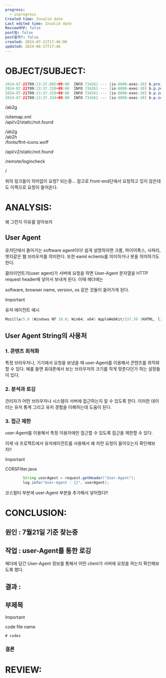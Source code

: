```yaml
---
progress:
  - inprogress
Created time: Invalid date
Last edited time: Invalid date
Review여부: false
post됨: false
post할까?: false
created: 2024-07-21T17:46:00
updated: 2024-08-27T17:46
---
```

# OBJECT/SUBJECT:

```Java
2024-07-21T09:13:37.095+09:00  INFO 734261 --- [io-8080-exec-10] b.project.zenput.intercepter.CORSFilter  : /
2024-07-21T09:13:37.328+09:00  INFO 734261 --- [io-8080-exec-10] b.p.zenput.intercepter.TokenInterceptor  : Request URI: /
2024-07-21T09:13:37.329+09:00  INFO 734261 --- [io-8080-exec-10] b.p.zenput.intercepter.TokenInterceptor  : TOKEN CONTENTS = NULL
2024-07-21T09:13:37.334+09:00  INFO 734261 --- [io-8080-exec-10] b.p.zenput.intercepter.TokenInterceptor  : Interceptor : 액세스 토큰 > 토큰 없음
```

  

/ab2g

/sitemap.xml  
/api/v2/static/not.found  

/ab2g  
/ab2h  
/fonts/ftnt-icons.woff  

/api/v2/static/not.found

/remote/logincheck

/

위의 링크들이 의미없이 요청? 되는중… 참고로 front-end단에서 요청하고 있지 않은데도 이쪽으로 요청이 들어온다.

# ANALYSIS:

왜 그런지 이유를 알아보자

## User Agent

유저단에서 돌아가는 software agent이다! 쉽게 설명하자면 크롬, 파이어폭스, 사파리, 엣지같은 웹 브라우저를 의미한다. 또한 eamil eclients를 의미하거나 봇을 의미하기도 한다.

  

클라이언트가(user agent)가 서버에 요청을 하면 User-Agent 문자열을 HTTP request header에 넣어서 보내게 된다. 이때 헤더에는

software, browser name, version, os 같은 것들이 들어가게 된다.

  

> [!important]  
> 유저 에이전트 예시  

```Java
Mozilla/5.0 (Windows NT 10.0; Win64; x64) AppleWebKit/537.36 (KHTML, like Gecko) Chrome/91.0.4472.124 Safari/537.36
```

  

## User Agent String의 사용처

### 1. 콘텐츠 최적화

특정 브라우저나, 기기에서 요청을 보냈을 때 user-Agent를 이용해서 콘텐츠를 최적화 할 수 있다. 예를 들면 휴대폰에서 보는 브라우저의 크기를 작게 맞춘다던가 하는 설정들이 있다.

  

### 2. 분석과 로깅

관리자가 어떤 브라우저나 시스템이 서버에 접근하는지 알 수 있도록 한다. 이러한 데이터는 유저 통계 그리고 유저 경험을 이해하는데 도움이 된다.

  

### 3. 접근 제한

user-Agent를 이용해서 특정 이용자에만 접근할 수 있도록 접근을 제한할 수 있다.

  

이제 내 프로젝트에서 유저에이전트를 사용해서 왜 저런 요청이 들어오는지 확인해보자!!

  

> [!important]  
> CORSFilter.java  

```Java
        String userAgent = request.getHeader("User-Agent");
        log.info("User-Agent : {}", userAgent);
```

코스필터 부분에 user-Agent 부분을 추가해서 넣어줬다!!

# CONCLUSION:

  

## 원인 : 7월21일 기준 찾는중

  

## 작업 : user-Agent를 통한 로깅

헤더에 담긴 User-Agent 정보를 통해서 어떤 client가 서버에 요청을 하는지 확인해보도록 했다.

  

## 결과 :

  

  

## 부제목

> [!important]  
> code file name  

```Shell
# codes
```

  

### 결론

  

# REVIEW: